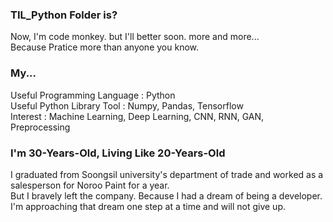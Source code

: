 ### TIL_Python Folder is?
Now, I'm code monkey. but I'll better soon. more and more...  
Because Pratice more than anyone you know.  

### My...
Useful Programming Language : Python  
Useful Python Library Tool : Numpy, Pandas, Tensorflow  
Interest : Machine Learning, Deep Learning, CNN, RNN, GAN, Preprocessing  

### I'm 30-Years-Old, Living Like 20-Years-Old
I graduated from Soongsil university's department of trade and worked as a salesperson for Noroo Paint for a year.  
But I bravely left the company. Because I had a dream of being a developer.  
I'm approaching that dream one step at a time and will not give up.
